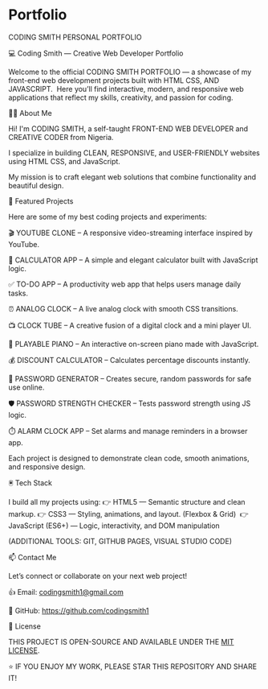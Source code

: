 # Portfolio

CODING SMITH PERSONAL PORTFOLIO 

💻 Coding Smith — Creative Web Developer Portfolio

Welcome to the official CODING SMITH PORTFOLIO — a showcase of my front-end web development projects built with HTML CSS, AND JAVASCRIPT.  
Here you’ll find interactive, modern, and responsive web applications that reflect my skills, creativity, and passion for coding.

👨‍💻 About Me

Hi! I'm CODING SMITH, a self-taught FRONT-END WEB DEVELOPER and CREATIVE CODER from Nigeria.  

I specialize in building CLEAN, RESPONSIVE, and USER-FRIENDLY websites using HTML CSS, and JavaScript.  

My mission is to craft elegant web solutions that combine functionality and beautiful design.

🚀 Featured Projects

Here are some of my best coding projects and experiments:

🎬 YOUTUBE CLONE – A responsive video-streaming interface inspired by YouTube.  

📲 CALCULATOR APP – A simple and elegant calculator built with JavaScript logic.  

✅ TO-DO APP – A productivity web app that helps users manage daily tasks.  

⏰ ANALOG CLOCK – A live analog clock with smooth CSS transitions.  

📺 CLOCK TUBE – A creative fusion of a digital clock and a mini player UI.  

🎹 PLAYABLE PIANO – An interactive on-screen piano made with JavaScript.  

💰 DISCOUNT CALCULATOR – Calculates percentage discounts instantly.  

🔐 PASSWORD GENERATOR – Creates secure, random passwords for safe use online. 
 
🛡️ PASSWORD STRENGTH CHECKER – Tests password strength using JS logic.  

⏱️ ALARM CLOCK APP – Set alarms and manage reminders in a browser app.

Each project is designed to demonstrate clean code, smooth animations, and responsive design.


🖲 Tech Stack

I build all my projects using:
👉 HTML5 — Semantic structure and clean markup. 
👉 CSS3 — Styling, animations, and layout.  (Flexbox & Grid)  
👉 JavaScript (ES6+) — Logic, interactivity, and DOM manipulation  

(ADDITIONAL TOOLS: GIT, GITHUB PAGES, VISUAL STUDIO CODE)


📫 Contact Me

Let’s connect or collaborate on your next web project!  

👍 Email: codingsmith1@gmail.com

💪 GitHub: https://github.com/codingsmith1


📄 License

THIS PROJECT IS OPEN-SOURCE AND AVAILABLE UNDER THE [MIT LICENSE](LICENSE).



⭐ IF YOU ENJOY MY WORK, PLEASE STAR THIS REPOSITORY AND SHARE IT!
